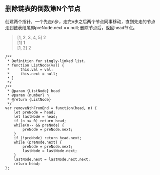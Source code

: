 删除链表的倒数第N个节点
----------
创建两个指针，一个先走n步，走完n步之后两个节点同事移动，直到先走的节点走到链表结尾即preNode.next == null;
删除节点后，返回head节点。

> [1, 2, 3, 4, 5] 2  
> [1] 1   
> [1, 2] 2 
```
/**
 * Definition for singly-linked list.
 * function ListNode(val) {
 *     this.val = val;
 *     this.next = null;
 * }
 */
/**
 * @param {ListNode} head
 * @param {number} n
 * @return {ListNode}
 */
var removeNthFromEnd = function(head, n) {
    let preNode = head;
    let lastNode = head;
    if (n <= 0) return head;
    while(n-- && preNode) {
        preNode = preNode.next;
    }
    if (!preNode) return head.next;
    while (preNode.next) {
        preNode = preNode.next;
        lastNode = lastNode.next;
    }
    lastNode.next = lastNode.next.next;
    return head;
};
```